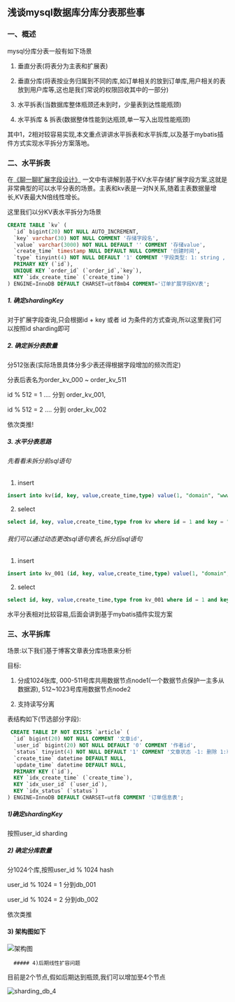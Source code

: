 ## 浅谈mysql数据库分库分表那些事

### 一、概述

mysql分库分表一般有如下场景

1.  垂直分表(将表分为主表和扩展表)

2. 垂直分库(将表按业务归属到不同的库,如订单相关的放到订单库,用户相关的表放到用户库等,这也是我们常说的权限回收其中的一部分)
3. 水平拆表(当数据库整体瓶颈还未到时，少量表到达性能瓶颈)
4. 水平拆库 & 拆表(数据整体性能到达瓶颈,单一写入出现性能瓶颈)

其中1，2相对较容易实现,本文重点讲讲水平拆表和水平拆库,以及基于mybatis插件方式实现水平拆分方案落地。

### 二、水平拆表

在[《聊一聊扩展字段设计》](http://bytearch.com/details/13) 一文中有讲解到基于KV水平存储扩展字段方案,这就是非常典型的可以水平分表的场景。主表和kv表是一对N关系,随着主表数据量增长,KV表最大N倍线性增长。

这里我们以分KV表水平拆分为场景

```sql
CREATE TABLE `kv` (
  `id` bigint(20) NOT NULL AUTO_INCREMENT,
  `key` varchar(30) NOT NULL COMMENT '存储字段名',
  `value` varchar(3000) NOT NULL DEFAULT '' COMMENT '存储value',
  `create_time` timestamp NULL DEFAULT NULL COMMENT '创建时间',
  `type` tinyint(4) NOT NULL DEFAULT '1' COMMENT '字段类型: 1: string , 2: json',
  PRIMARY KEY (`id`),
  UNIQUE KEY `order_id` (`order_id`,`key`),
  KEY `idx_create_time` (`create_time`)
) ENGINE=InnoDB DEFAULT CHARSET=utf8mb4 COMMENT='订单扩展字段KV表';
```



##### 1. 确定shardingKey

对于扩展字段查询,只会根据id + key 或者 id 为条件的方式查询,所以这里我们可以按照id sharding即可

##### 2. 确定拆分表数量

分512张表(实际场景具体分多少表还得根据字段增加的频次而定)

分表后表名为order_kv_000  ~  order_kv_511

id % 512 = 1 .... 分到 order_kv_001,

id % 512 = 2 .... 分到 order_kv_002

依次类推!

##### 3. 水平分表思路

###### 先看看未拆分前sql语句

1) insert 

```sql
insert into kv(id, key, value,create_time,type) value(1, "domain", "www.bytearch.com", "2020-05-17 00:00:00", 1);
```

2) select 

```sql
select id, key, value,create_time,type from kv where id = 1 and key = "domain";
```

###### 我们可以通过动态更改sql语句表名,拆分后sql语句

1) insert 

```sql
insert into kv_001 (id, key, value,create_time,type) value(1, "domain", "www.bytearch.com", "2020-05-17 00:00:00", 1);
```

2) select 

```sql
select id, key, value,create_time,type from kv_001 where id = 1 and key = "domain";
```

水平分表相对比较容易,后面会讲到基于mybatis插件实现方案

### 三、水平拆库

场景:以下我们基于博客文章表分库场景来分析

目标:

1. 分成1024张库, 000-511号库共用数据节点node1(一个数据节点保护一主多从数据源), 512~1023号库用数据节点node2

2. 支持读写分离

表结构如下(节选部分字段):

```sql
 CREATE TABLE IF NOT EXISTS `article` (
  `id` bigint(20) NOT NULL COMMENT '文章id',
  `user_id` bigint(20) NOT NULL DEFAULT '0' COMMENT '作者id',
  `status` tinyint(4) NOT NULL DEFAULT '1' COMMENT '文章状态 -1: 删除 1:草稿 2:已发布' ,
  `create_time` datetime DEFAULT NULL,
  `update_time` datetime DEFAULT NULL,
  PRIMARY KEY (`id`),
  KEY `idx_create_time` (`create_time`),
  KEY `idx_user_id` (`user_id`),
  KEY `idx_status` (`status`)
) ENGINE=InnoDB DEFAULT CHARSET=utf8 COMMENT '订单信息表';
```

##### 1)确定shardingKey

按照user_id sharding

##### 2) 确定分库数量

分1024个库,按照user_id % 1024 hash

user_id % 1024 = 1  分到db_001

user_id % 1024 = 2 分到db_002

依次类推

#### 3) 架构图如下

![架构图](http://storage.bytearch.com/images/sharding_db.jpg)

      ##### 4)后期线性扩容问题

目前是2个节点,假如后期达到瓶颈,我们可以增加至4个节点

![sharding_db_4](../images/sharding_db_4.jpg)



